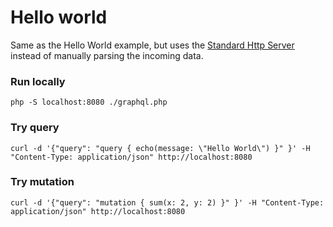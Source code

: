 # Hello world

Same as the Hello World example, but uses the [Standard Http Server](https://webonyx.github.io/graphql-php/executing-queries/#using-server)
instead of manually parsing the incoming data.

### Run locally
```
php -S localhost:8080 ./graphql.php
```

### Try query
```
curl -d '{"query": "query { echo(message: \"Hello World\") }" }' -H "Content-Type: application/json" http://localhost:8080
```

### Try mutation
```
curl -d '{"query": "mutation { sum(x: 2, y: 2) }" }' -H "Content-Type: application/json" http://localhost:8080
```
